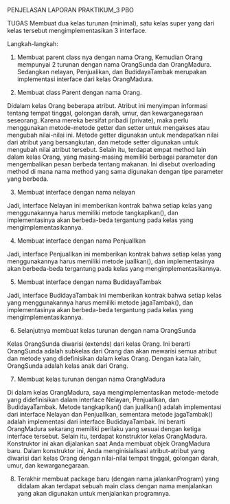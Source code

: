 PENJELASAN LAPORAN PRAKTIKUM_3 PBO

TUGAS
Membuat dua kelas turunan (minimal), satu kelas super yang dari kelas tersebut
mengimplementasikan 3 interface.

Langkah-langkah:
1. Membuat parent class nya dengan nama
Orang, Kemudian Orang mempunyai 2 turunan dengan nama OrangSunda dan
OrangMadura. Sedangkan nelayan, Penjualikan, dan BudidayaTambak merupakan
implementasi interface dari kelas OrangMadura.

2. Membuat class Parent dengan nama Orang.

Didalam kelas Orang beberapa atribut. Atribut ini menyimpan informasi tentang
tempat tinggal, golongan darah, umur, dan kewarganegaraan seseorang. Karena mereka
bersifat pribadi (private), maka perlu menggunakan metode-metode getter dan setter
untuk mengakses atau mengubah nilai-nilai ini. Metode getter digunakan untuk
mendapatkan nilai dari atribut yang bersangkutan, dan metode setter digunakan untuk
mengubah nilai atribut tersebut.
Selain itu, terdapat empat method lain dalam kelas Orang, yang masing-masing
memiliki berbagai parameter dan mengembalikan pesan berbeda tentang makanan. Ini
disebut overloading method di mana nama method yang sama digunakan dengan tipe
parameter yang berbeda.

3. Membuat interface dengan nama nelayan

Jadi, interface Nelayan ini memberikan kontrak bahwa setiap kelas yang
menggunakannya harus memiliki metode tangkapIkan(), dan implementasinya akan
berbeda-beda tergantung pada kelas yang mengimplementasikannya.

4. Membuat interface dengan nama PenjualIkan

Jadi, interface PenjualIkan ini memberikan kontrak bahwa setiap kelas yang
menggunakannya harus memiliki metode jualIkan(), dan implementasinya akan
berbeda-beda tergantung pada kelas yang mengimplementasikannya.

5. Membuat interface dengan nama BudidayaTambak

Jadi, interface BudidayaTambak ini memberikan kontrak bahwa setiap kelas
yang menggunakannya harus memiliki metode jagaTambak(), dan implementasinya
akan berbeda-beda tergantung pada kelas yang mengimplementasikannya.

6. Selanjutnya membuat kelas turunan dengan nama OrangSunda

Kelas OrangSunda diwarisi (extends) dari kelas Orang. Ini berarti OrangSunda
adalah subkelas dari Orang dan akan mewarisi semua atribut dan metode yang
didefinisikan dalam kelas Orang. Dengan kata lain, OrangSunda adalah kelas anak dari
Orang.

7. Membuat kelas turunan dengan nama OrangMadura

Di dalam kelas OrangMadura, saya mengimplementasikan metode-metode
yang didefinisikan dalam interface Nelayan, PenjualIkan, dan BudidayaTambak.
Metode tangkapIkan() dan jualIkan() adalah implementasi dari interface Nelayan dan
PenjualIkan, sementara metode jagaTambak() adalah implementasi dari interface
BudidayaTambak. Ini berarti OrangMadura sekarang memiliki perilaku yang sesuai
dengan ketiga interface tersebut.
Selain itu, terdapat konstruktor kelas OrangMadura. Konstruktor ini akan
dijalankan saat Anda membuat objek OrangMadura baru. Dalam konstruktor ini, Anda
menginisialisasi atribut-atribut yang diwarisi dari kelas Orang dengan nilai-nilai
tempat tinggal, golongan darah, umur, dan kewarganegaraan.

8. Terakhir membuat package baru (dengan nama jalankanProgram) yang didalam
akan terdapat sebuah main class dengan nama menjalankan yang akan digunakan
untuk menjalankan programnya.